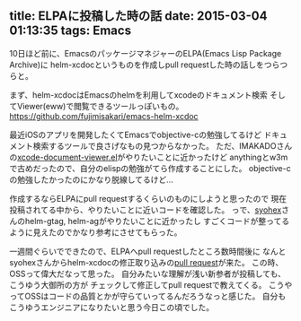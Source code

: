 title: ELPAに投稿した時の話
date: 2015-03-04 01:13:35
tags: Emacs
---

10日ほど前に、EmacsのパッケージマネジャーのELPA(Emacs Lisp Package Archive)に
helm-xcdocというものを作成しpull requestした時の話しをつらつらと。

まず、helm-xcdocはEmacsのhelmを利用してxcodeのドキュメント検索
そしてViewer(eww)で閲覧できるツールっぽいもの。
https://github.com/fujimisakari/emacs-helm-xcdoc

最近iOSのアプリを開発したくてEmacsでobjective-cの勉強してるけど
ドキュメント検索するツールで良さげなもの見つからなかった。
ただ、IMAKADOさんの[xcode-document-viewer.el](https://github.com/imakado/emacs-xcode-document-viewer/blob/master/xcode-document-viewer.el)がやりたいことに近かったけど
anythingとw3mで古めだったので、自分のelispの勉強がてら作成することにした。
objective-cの勉強したかったのにかなり脱線してるけど...

作成するならELPAにpull requestするくらいのものにしようと思ったので
現在投稿されてる中から、やりたいことに近いコードを確認した。
っで、[syohex](https://github.com/syohex)さんのhelm-gtag, helm-agがやりたいことに近かったし
すごくコードが整ってるように見えたのでかなり参考にさせてもらった。

一週間ぐらいでできたので、ELPAへpull requestしたところ数時間後に
なんとsyohexさんからhelm-xcdocの修正取り込みの[pull request](https://github.com/fujimisakari/emacs-helm-xcdoc/commit/fe779cc0a0b79fb6690972d54f36e3f847e39e2f)が来た。
この時、OSSって偉大だなって思った。
自分みたいな理解が浅い新参者が投稿しても、こうゆう大御所の方が
チェックして修正してpull requestで教えてくる。
こうやってOSSはコードの品質とかが守らていってるんだろうなっと感じた。
自分もこうゆうエンジニアになりたいと思う今日この頃でした。
